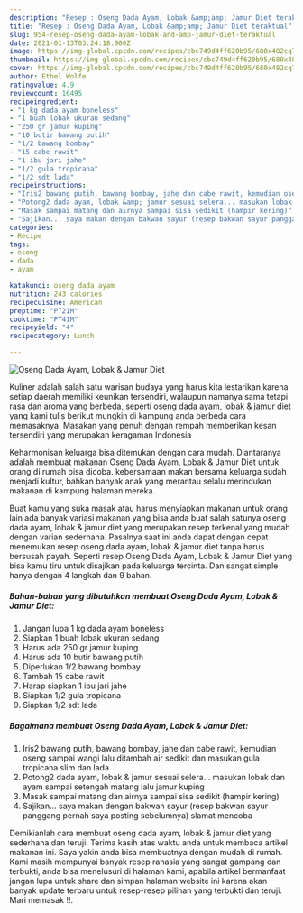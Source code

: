 ```yaml
---
description: "Resep : Oseng Dada Ayam, Lobak &amp;amp; Jamur Diet teraktual"
title: "Resep : Oseng Dada Ayam, Lobak &amp;amp; Jamur Diet teraktual"
slug: 954-resep-oseng-dada-ayam-lobak-and-amp-jamur-diet-teraktual
date: 2021-01-13T03:24:18.900Z
image: https://img-global.cpcdn.com/recipes/cbc749d4ff620b95/680x482cq70/oseng-dada-ayam-lobak-jamur-diet-foto-resep-utama.jpg
thumbnail: https://img-global.cpcdn.com/recipes/cbc749d4ff620b95/680x482cq70/oseng-dada-ayam-lobak-jamur-diet-foto-resep-utama.jpg
cover: https://img-global.cpcdn.com/recipes/cbc749d4ff620b95/680x482cq70/oseng-dada-ayam-lobak-jamur-diet-foto-resep-utama.jpg
author: Ethel Wolfe
ratingvalue: 4.9
reviewcount: 16495
recipeingredient:
- "1 kg dada ayam boneless"
- "1 buah lobak ukuran sedang"
- "250 gr jamur kuping"
- "10 butir bawang putih"
- "1/2 bawang bombay"
- "15 cabe rawit"
- "1 ibu jari jahe"
- "1/2 gula tropicana"
- "1/2 sdt lada"
recipeinstructions:
- "Iris2 bawang putih, bawang bombay, jahe dan cabe rawit, kemudian oseng sampai wangi lalu ditambah air sedikit dan masukan gula tropicana slim dan lada"
- "Potong2 dada ayam, lobak &amp; jamur sesuai selera... masukan lobak dan ayam sampai setengah matang lalu jamur kuping"
- "Masak sampai matang dan airnya sampai sisa sedikit (hampir kering)"
- "Sajikan... saya makan dengan bakwan sayur (resep bakwan sayur panggang pernah saya posting sebelumnya) slamat mencoba"
categories:
- Recipe
tags:
- oseng
- dada
- ayam

katakunci: oseng dada ayam 
nutrition: 243 calories
recipecuisine: American
preptime: "PT21M"
cooktime: "PT41M"
recipeyield: "4"
recipecategory: Lunch

---
```



![Oseng Dada Ayam, Lobak &amp; Jamur Diet](https://img-global.cpcdn.com/recipes/cbc749d4ff620b95/680x482cq70/oseng-dada-ayam-lobak-jamur-diet-foto-resep-utama.jpg)

Kuliner adalah salah satu warisan budaya yang harus kita lestarikan karena setiap daerah memiliki keunikan tersendiri, walaupun namanya sama tetapi rasa dan aroma yang berbeda, seperti oseng dada ayam, lobak &amp; jamur diet yang kami tulis berikut mungkin di kampung anda berbeda cara memasaknya. Masakan yang penuh dengan rempah memberikan kesan tersendiri yang merupakan keragaman Indonesia

Keharmonisan keluarga bisa ditemukan dengan cara mudah. Diantaranya adalah membuat makanan Oseng Dada Ayam, Lobak &amp; Jamur Diet untuk orang di rumah bisa dicoba. kebersamaan makan bersama keluarga sudah menjadi kultur, bahkan banyak anak yang merantau selalu merindukan makanan di kampung halaman mereka.



Buat kamu yang suka masak atau harus menyiapkan makanan untuk orang lain ada banyak variasi makanan yang bisa anda buat salah satunya oseng dada ayam, lobak &amp; jamur diet yang merupakan resep terkenal yang mudah dengan varian sederhana. Pasalnya saat ini anda dapat dengan cepat menemukan resep oseng dada ayam, lobak &amp; jamur diet tanpa harus bersusah payah.
Seperti resep Oseng Dada Ayam, Lobak &amp; Jamur Diet yang bisa kamu tiru untuk disajikan pada keluarga tercinta. Dan sangat simple hanya dengan 4 langkah dan 9 bahan.


<!--inarticleads1-->

##### Bahan-bahan yang dibutuhkan membuat Oseng Dada Ayam, Lobak &amp; Jamur Diet:

1. Jangan lupa 1 kg dada ayam boneless
1. Siapkan 1 buah lobak ukuran sedang
1. Harus ada 250 gr jamur kuping
1. Harus ada 10 butir bawang putih
1. Diperlukan 1/2 bawang bombay
1. Tambah 15 cabe rawit
1. Harap siapkan 1 ibu jari jahe
1. Siapkan 1/2 gula tropicana
1. Siapkan 1/2 sdt lada




<!--inarticleads2-->

##### Bagaimana membuat  Oseng Dada Ayam, Lobak &amp; Jamur Diet:

1. Iris2 bawang putih, bawang bombay, jahe dan cabe rawit, kemudian oseng sampai wangi lalu ditambah air sedikit dan masukan gula tropicana slim dan lada
1. Potong2 dada ayam, lobak &amp; jamur sesuai selera... masukan lobak dan ayam sampai setengah matang lalu jamur kuping
1. Masak sampai matang dan airnya sampai sisa sedikit (hampir kering)
1. Sajikan... saya makan dengan bakwan sayur (resep bakwan sayur panggang pernah saya posting sebelumnya) slamat mencoba




Demikianlah cara membuat oseng dada ayam, lobak &amp; jamur diet yang sederhana dan teruji. Terima kasih atas waktu anda untuk membaca artikel makanan ini. Saya yakin anda bisa membuatnya dengan mudah di rumah. Kami masih mempunyai banyak resep rahasia yang sangat gampang dan terbukti, anda bisa menelusuri di halaman kami, apabila artikel bermanfaat jangan lupa untuk share dan simpan halaman website ini karena akan banyak update terbaru untuk resep-resep pilihan yang terbukti dan teruji. Mari memasak !!. 
